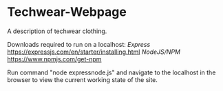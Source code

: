 # Techwear-Webpage
A description of techwear clothing.

Downloads required to run on a localhost:
*Express* https://expressjs.com/en/starter/installing.html
*NodeJS/NPM* https://www.npmjs.com/get-npm

Run command "node expressnode.js" and navigate to the localhost in the browser to 
view the current working state of the site.